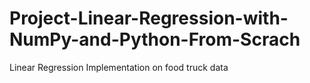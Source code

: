 # Project-Linear-Regression-with-NumPy-and-Python-From-Scrach
Linear Regression Implementation on food truck data
